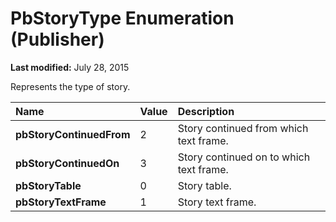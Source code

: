 
# PbStoryType Enumeration (Publisher)

 **Last modified:** July 28, 2015

Represents the type of story. 


|**Name**|**Value**|**Description**|
|:-----|:-----|:-----|
| **pbStoryContinuedFrom**|2|Story continued from which text frame.|
| **pbStoryContinuedOn**|3|Story continued on to which text frame.|
| **pbStoryTable**|0|Story table.|
| **pbStoryTextFrame**|1|Story text frame.|
